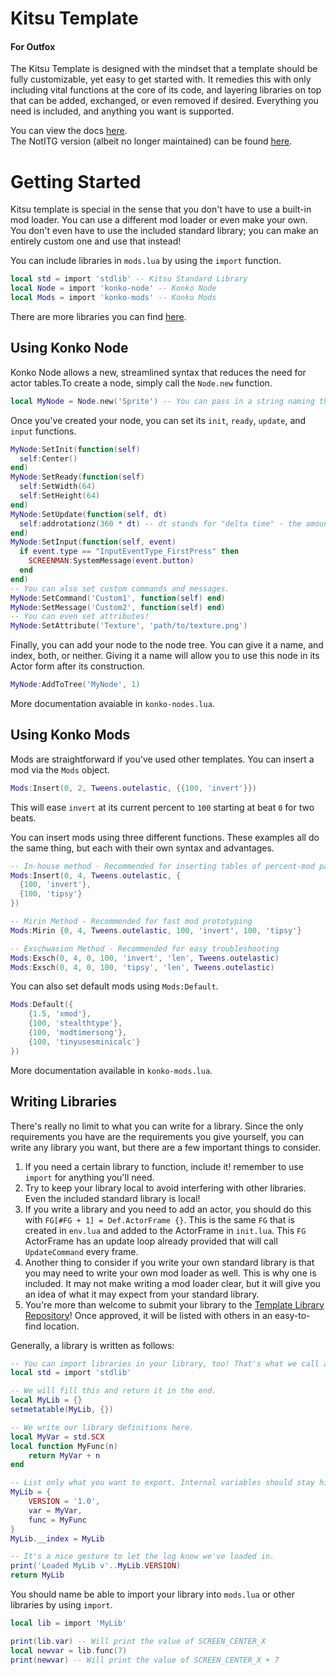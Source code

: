# Kitsu Template
#### For Outfox
The Kitsu Template is designed with the mindset that a template should be fully customizable, yet easy to get started with. It remedies this with only including vital functions at the core of its code, and layering libraries on top that can be added, exchanged, or even removed if desired. Everything you need is included, and anything you want is supported.

You can view the docs [here](https://tiny-foxes.github.io/kitsu-template).  
The NotITG version (albeit no longer maintained) can be found [here](https://github.com/sudospective/kitsu-template-notitg).

# Getting Started
Kitsu template is special in the sense that you don't have to use a built-in mod loader. You can use a different mod loader or even make your own. You don't even have to use the included standard library; you can make an entirely custom one and use that instead!

You can include libraries in `mods.lua` by using the `import` function.
```lua
local std = import 'stdlib' -- Kitsu Standard Library
local Node = import 'konko-node' -- Konko Node
local Mods = import 'konko-mods' -- Konko Mods
```

There are more libraries you can find [here](https://github.com/Tiny-Foxes/kitsu-template-libraries/).

## Using Konko Node
Konko Node allows a new, streamlined syntax that reduces the need for actor tables.To create a node, simply call the `Node.new` function.
```lua
local MyNode = Node.new('Sprite') -- You can pass in a string naming the type of Actor, or an entire Actor itself.
```
Once you've created your node, you can set its `init`, `ready`, `update`, and `input` functions.
```lua
MyNode:SetInit(function(self)
  self:Center()
end)
MyNode:SetReady(function(self)
  self:SetWidth(64)
  self:SetHeight(64)
end)
MyNode:SetUpdate(function(self, dt)
  self:addrotationz(360 * dt) -- dt stands for "delta time" - the amount of seconds since last frame.
end)
MyNode:SetInput(function(self, event)
  if event.type == "InputEventType_FirstPress" then
    SCREENMAN:SystemMessage(event.button)
  end
end)
-- You can also set custom commands and messages.
MyNode:SetCommand('Custom1', function(self) end)
MyNode:SetMessage('Custom2', function(self) end)
-- You can even set attributes!
MyNode:SetAttribute('Texture', 'path/to/texture.png')
```

Finally, you can add your node to the node tree. You can give it a name, and index, both, or neither. Giving it a name will allow you to use this node in its Actor form after its construction.
```lua
MyNode:AddToTree('MyNode', 1)
```
More documentation avaiable in `konko-nodes.lua`.

## Using Konko Mods
Mods are straightforward if you've used other templates. You can insert a mod via the `Mods` object.

```lua
Mods:Insert(0, 2, Tweens.outelastic, {{100, 'invert'}})
```
This will ease `invert` at its current percent to `100` starting at beat `0` for two beats.

You can insert mods using three different functions. These examples all do the same thing, but each with their own syntax and advantages.
```lua
-- In-house method - Recommended for inserting tables of percent-mod pairs
Mods:Insert(0, 4, Tweens.outelastic, {
  {100, 'invert'},
  {100, 'tipsy'}
})

-- Mirin Method - Recommended for fast mod prototyping
Mods:Mirin {0, 4, Tweens.outelastic, 100, 'invert', 100, 'tipsy'}

-- Exschwasion Method - Recommended for easy troubleshooting
Mods:Exsch(0, 4, 0, 100, 'invert', 'len', Tweens.outelastic)
Mods:Exsch(0, 4, 0, 100, 'tipsy', 'len', Tweens.outelastic)
```

You can also set default mods using `Mods:Default`.
```lua
Mods:Default({
	{1.5, 'xmod'},
	{100, 'stealthtype'},
	{100, 'modtimersong'},
	{100, 'tinyusesminicalc'}
})
```

More documentation available in `konko-mods.lua`.

## Writing Libraries

There's really no limit to what you can write for a library. Since the only requirements you have are the requirements you give yourself, you can write any library you want, but there are a few important things to consider.

1. If you need a certain library to function, include it! remember to use `import` for anything you'll need.
1. Try to keep your library local to avoid interfering with other libraries. Even the included standard library is local!
2. If you write a library and you need to add an actor, you should do this with `FG[#FG + 1] = Def.ActorFrame {}`. This is the same `FG` that is created in `env.lua` and added to the ActorFrame in `init.lua`. This `FG` ActorFrame has an update loop already provided that will call `UpdateCommand` every frame.
3. Another thing to consider if you write your own standard library is that you may need to write your own mod loader as well. This is why one is included. It may not make writing a mod loader clear, but it will give you an idea of what it may expect from your standard library.
4. You're more than welcome to submit your library to the [Template Library Repository](https://github.com/Tiny-Foxes/kitsu-template-libraries/)! Once approved, it will be listed with others in an easy-to-find location.

Generally, a library is written as follows:
```lua
-- You can import libraries in your library, too! That's what we call a dependency.
local std = import 'stdlib'

-- We will fill this and return it in the end.
local MyLib = {}
setmetatable(MyLib, {})

-- We write our library definitions here.
local MyVar = std.SCX
local function MyFunc(n)
	return MyVar + n
end

-- List only what you want to export. Internal variables should stay hidden to prevent other things from messing with them.
MyLib = {
	VERSION = '1.0',
	var = MyVar,
	func = MyFunc
}
MyLib.__index = MyLib

-- It's a nice gesture to let the log know we've loaded in.
print('Loaded MyLib v'..MyLib.VERSION)
return MyLib
```

You should name be able to import your library into `mods.lua` or other libraries by using `import`.
```lua
local lib = import 'MyLib'

print(lib.var) -- Will print the value of SCREEN_CENTER_X
local newvar = lib.func(7)
print(newvar) -- Will print the value of SCREEN_CENTER_X + 7
```
